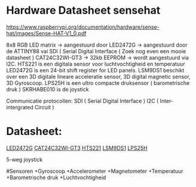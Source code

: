 # Hardware Datasheet sensehat
https://www.raspberrypi.org/documentation/hardware/sense-hat/images/Sense-HAT-V1_0.pdf


8x8 RGB LED matrix -> aangestuurd door LED2472G -> aangestuurd door de ATTINY88 vai SDI ( Serial Digital Interface ( Zoek nog even een mooie datasheet )
CAT24C32WI-GT3 -> 32kb EEPROM -> wordt aangestuurd via I2C.
HTS221 is een digitala sensor voor luchtvochtigheid en temperatuur
LED2472G is een 24-bit shift register for LED panels.
LSM9DS1 beschikt over een 3D digitale lineare acceleratie sensor, 3D digital magnetic sensor, 3D Gyroscoop.
LPS25H is een ultro compacte druksensor ( barometrische druk )
SKRHABE010 is de joystick

Communicatie protocollen:
SDI ( Serial Digital Interface )
I2C ( Inter-intergrated Circuit )

# Datasheet:
[LED2472G](https://www.st.com/resource/en/datasheet/led2472g.pdf)
[CAT24C32WI-GT3](https://nl.mouser.com/datasheetI/2/308/CAT24C32-D-111607.pdf)
[HTS221](https://www.st.com/resource/en/datasheet/hts221.pdf)
[LSM9DS1](https://www.st.com/resource/en/datasheet/DM00103319.pdf)
[LPS25H](https://www.st.com/resource/en/datasheet/dm00066332.pdf)

5-weg joystick

#Sensoren
+Gyroscoop
+Accelerometer
+Magnetometer
+Temperatuur
+Barometrische druk
+Luchtvochtigheid
